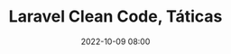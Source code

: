 ---
title: 'Laravel Clean Code, Táticas'
type: palestra
speakers:
  - Jilcimar Fernandes
  - Paulo Victor
speakersPictures: ['assets/images/schedule/jilcimar-fernandes.jpeg', 'assets/images/schedule/paulo-victor.jpg']
picture: assets/images/schedule/jilcimar-da-silva-fernandes-e-paulo-victor-de-azevedo-guerra.jpg
linkedin: 
twitter: 
instagram: 
date: '2022-10-09 08:00'
rooms:
  - 1
---